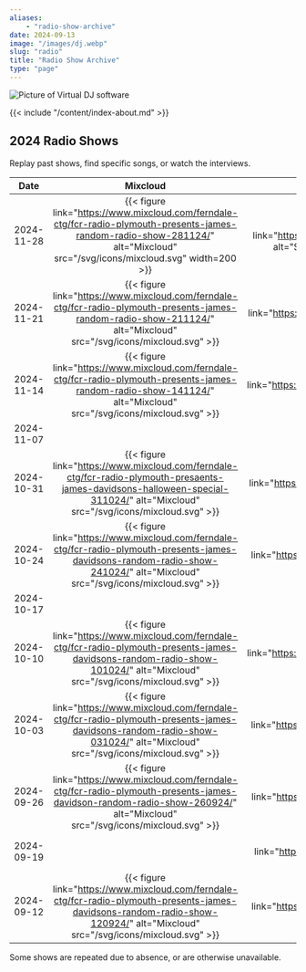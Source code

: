```yaml
---
aliases:
    - "radio-show-archive"
date: 2024-09-13
image: "/images/dj.webp"
slug: "radio"
title: "Radio Show Archive"
type: "page"
---
```


![Picture of Virtual DJ software](/images/dj.webp)

{{< include "/content/index-about.md" >}}

## 2024 Radio Shows

Replay past shows, find specific songs, or watch the interviews.

| Date | Mixcloud | Spotify | YouTube |
| ---- | :------: | :-----: | :-----: |
| 2024-11-28 | {{< figure link="https://www.mixcloud.com/ferndale-ctg/fcr-radio-plymouth-presents-james-random-radio-show-281124/" alt="Mixcloud" src="/svg/icons/mixcloud.svg" width=200 >}} | {{< figure link="https://open.spotify.com/playlist/2B4rnVE76Agiihk98BfpAG" alt="Spotify" src="/svg/icons/spotify.svg" width=100 >}} |
| 2024-11-21 | {{< figure link="https://www.mixcloud.com/ferndale-ctg/fcr-radio-plymouth-presents-james-random-radio-show-211124/" alt="Mixcloud" src="/svg/icons/mixcloud.svg" >}} | {{< figure link="https://open.spotify.com/playlist/6GddywdBr6vSN8qpZr0PRD" alt="Spotify" src="/svg/icons/spotify.svg" >}} |
| 2024-11-14 | {{< figure link="https://www.mixcloud.com/ferndale-ctg/fcr-radio-plymouth-presents-james-random-radio-show-141124/" alt="Mixcloud" src="/svg/icons/mixcloud.svg" >}} | {{< figure link="https://open.spotify.com/playlist/5SPnwFFZYQxf8GM9YRgZqr" alt="Spotify" src="/svg/icons/spotify.svg" >}} |
| 2024-11-07 |
| 2024-10-31 | {{< figure link="https://www.mixcloud.com/ferndale-ctg/fcr-radio-plymouth-presaents-james-davidsons-halloween-special-311024/" alt="Mixcloud" src="/svg/icons/mixcloud.svg" >}} | {{< figure link="https://open.spotify.com/playlist/1I1ZVNPcVzaTK1c9T9SLY9" alt="Spotify" src="/svg/icons/spotify.svg" >}} |
| 2024-10-24 | {{< figure link="https://www.mixcloud.com/ferndale-ctg/fcr-radio-plymouth-presents-james-davidsons-random-radio-show-241024/" alt="Mixcloud" src="/svg/icons/mixcloud.svg" >}} |{{< figure link="https://open.spotify.com/playlist/71Qphtg40vYl41aJRz4Sbp" alt="Spotify" src="/svg/icons/spotify.svg" >}} |
| 2024-10-17 |
| 2024-10-10 | {{< figure link="https://www.mixcloud.com/ferndale-ctg/fcr-radio-plymouth-presents-james-davidsons-random-radio-show-101024/" alt="Mixcloud" src="/svg/icons/mixcloud.svg" >}} | {{< figure link="https://open.spotify.com/playlist/50gr4W1663e9CWxpDxu7iu" alt="Spotify" src="/svg/icons/spotify.svg" >}} |
| 2024-10-03 | {{< figure link="https://www.mixcloud.com/ferndale-ctg/fcr-radio-plymouth-presents-james-davidsons-random-radio-show-031024/" alt="Mixcloud" src="/svg/icons/mixcloud.svg" >}} | {{< figure link="https://open.spotify.com/playlist/3UvF28q4oZq6Kx8jwrIceU" alt="Spotify" src="/svg/icons/spotify.svg" >}} |
| 2024-09-26 | {{< figure link="https://www.mixcloud.com/ferndale-ctg/fcr-radio-plymouth-presents-james-davidson-random-radio-show-260924/" alt="Mixcloud" src="/svg/icons/mixcloud.svg" >}} | {{< figure link="https://open.spotify.com/playlist/4TwAxbOltwufsa7IN4Rwno" alt="Spotify" src="/svg/icons/spotify.svg" >}} |
| 2024-09-19 | | {{< figure link="https://open.spotify.com/playlist/5tggju6ZPvvKITCE15RpiR" alt="Spotify" src="/svg/icons/spotify.svg" >}} |
| 2024-09-12 | {{< figure link="https://www.mixcloud.com/ferndale-ctg/fcr-radio-plymouth-presents-james-davidsons-random-radio-show-120924/" alt="Mixcloud" src="/svg/icons/mixcloud.svg" >}} | {{< figure link="https://open.spotify.com/playlist/4TwAxbOltwufsa7IN4Rwno" alt="Spotify" src="/svg/icons/spotify.svg" >}} | {{< figure link="https://youtu.be/UNNN_JIzmeg" alt="YouTube" src="/svg/icons/youtube.svg" width=100 >}} |

Some shows are repeated due to absence, or are otherwise unavailable.
